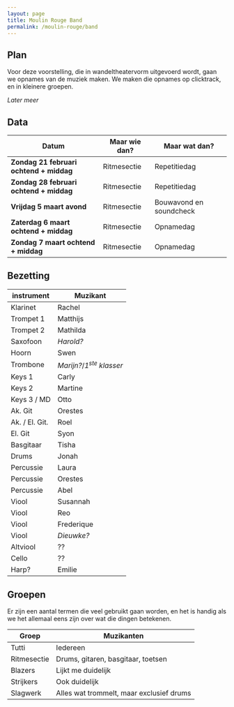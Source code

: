 ```yaml
---
layout: page
title: Moulin Rouge Band 
permalink: /moulin-rouge/band
---
```



## Plan

Voor deze voorstelling, die in wandeltheatervorm uitgevoerd wordt, gaan we
opnames van de muziek maken. We maken die opnames op clicktrack, en in kleinere groepen.

_Later meer_


## Data

| Datum | Maar wie dan? | Maar wat dan? | 
| --- | --- | --- |
| **Zondag 21 februari ochtend + middag** | Ritmesectie | Repetitiedag |
| **Zondag 28 februari ochtend + middag** | Ritmesectie | Repetitiedag |
| **Vrijdag 5 maart avond** | Ritmesectie | Bouwavond en soundcheck |
| **Zaterdag 6 maart ochtend + middag** | Ritmesectie | Opnamedag |
| **Zondag 7 maart ochtend + middag** | Ritmesectie | Opnamedag | 


## Bezetting

| instrument | Muzikant |
| --- | --- |
| Klarinet | Rachel | 
| Trompet 1 | Matthijs |
| Trompet 2 | Mathilda |
| Saxofoon  | _Harold?_ |
| Hoorn | Swen |
| Trombone | _Marijn?_/_1<sup>ste</sup> klasser_ | 
| Keys 1 | Carly |
| Keys 2 | Martine |
| Keys 3 / MD | Otto |
| Ak. Git | Orestes |
| Ak. / El. Git. | Roel |
| El. Git | Syon |
| Basgitaar | Tisha |
| Drums | Jonah | 
| Percussie | Laura | 
| Percussie | Orestes | 
| Percussie | Abel | 
| Viool | Susannah |
| Viool | Reo |
| Viool | Frederique |
| Viool | _Dieuwke?_ |
| Altviool | ?? |
| Cello | ?? |
| Harp? | Emilie | 

## Groepen

Er zijn een aantal termen die veel gebruikt gaan worden, 
en het is handig als we het allemaal eens zijn over wat die dingen betekenen.


| Groep | Muzikanten |
| --- | --- |
| Tutti | Iedereen  | 
| Ritmesectie | Drums, gitaren, basgitaar, toetsen | 
| Blazers | Lijkt me duidelijk |
| Strijkers | Ook duidelijk | 
| Slagwerk | Alles wat trommelt, maar exclusief drums  | 

